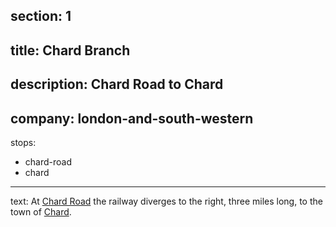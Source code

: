 ﻿section: 1
----
title: Chard Branch
----
description: Chard Road to Chard
----
company: london-and-south-western
----
stops:
- chard-road
- chard
----
text: At [Chard Road](/stations/chard-road) the railway diverges to the right, three miles long, to the town of [Chard](/stations/chard).
